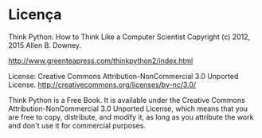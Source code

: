 # Licença

Think Python: How to Think Like a Computer Scientist
Copyright (c) 2012, 2015 Allen B. Downey.

http://www.greenteapress.com/thinkpython2/index.html

License: Creative Commons Attribution-NonCommercial 3.0 Unported License.
http://creativecommons.org/licenses/by-nc/3.0/

Think Python is a Free Book. It is available under the Creative Commons
Attribution-NonCommercial 3.0 Unported License, which means that you are free
to copy, distribute, and modify it, as long as you attribute the work and
don't use it for commercial purposes.
